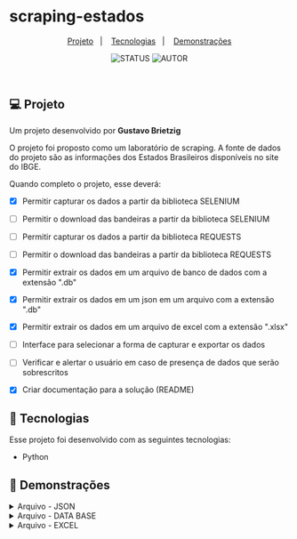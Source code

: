 # scraping-estados

<p align="center">
  <a href="#-projeto">Projeto</a>&nbsp;&nbsp;&nbsp;|&nbsp;&nbsp;&nbsp;
  <a href="#-tecnologias">Tecnologias</a>&nbsp;&nbsp;&nbsp;|&nbsp;&nbsp;&nbsp;
  <a href="#eyes-demonstrações">Demonstrações</a>
</p>


<p align="center">
  <img alt="STATUS" src="https://img.shields.io/static/v1?label=STATUS&message=EM%20DESENVOLVIMENTO&color=49AA26&labelColor=000000">
  <img alt="AUTOR" src="https://img.shields.io/static/v1?label=AUTOR&message=GBRIETZIG&color=49AA26&labelColor=000000">
</p>

<br>


## 💻 Projeto

Um projeto desenvolvido por <b>Gustavo Brietzig</b>

O projeto foi proposto como um laboratório de scraping. A fonte de dados do projeto são as informações dos Estados Brasileiros disponíveis no site do IBGE.

Quando completo o projeto, esse deverá:

- [X] Permitir capturar os dados a partir da biblioteca SELENIUM
- [ ] Permitir o download das bandeiras a partir da biblioteca SELENIUM
- [ ] Permitir capturar os dados a partir da biblioteca REQUESTS
- [ ] Permitir o download das bandeiras a partir da biblioteca REQUESTS
- [X] Permitir extrair os dados em um arquivo de banco de dados com a extensão ".db"
- [X] Permitir extrair os dados em um json em um arquivo com a extensão ".db"
- [X] Permitir extrair os dados em um arquivo de excel com a extensão ".xlsx"
- [ ] Interface para selecionar a forma de capturar e exportar os dados
- [ ] Verificar e alertar o usuário em caso de presença de dados que serão sobrescritos
- [X] Criar documentação para a solução (README)


## 🚀 Tecnologias

Esse projeto foi desenvolvido com as seguintes tecnologias:

- Python


## :eyes: Demonstrações

<details><summary>Arquivo - JSON</a></summary>
<p>
<div align="center"><img  width="100%" src="./files/txt.JPG"></div>
</p>
</details>

<details><summary>Arquivo - DATA BASE</a></summary>
<p>
<div align="center"><img  width="100%" src="./files/db.JPG"></div>
</p>
</details>

<details><summary>Arquivo - EXCEL</a></summary>
<p>
<div align="center"><img  width="100%" src="./files/xlsx.JPG"></div>
</p>
</details>
